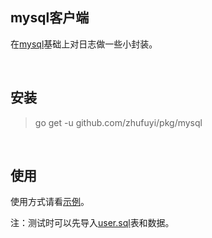 ## mysql客户端

在[mysql](https://github.com/jinzhu/gorm)基础上对日志做一些小封装。

<br>

## 安装

> go get -u github.com/zhufuyi/pkg/mysql

<br>

## 使用

使用方式请看[示例](./mysql_test.go)。

注：测试时可以先导入[user.sql](./user.sql)表和数据。
